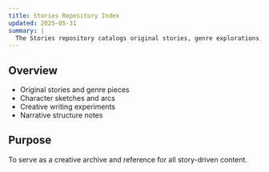 ```yaml
---
title: Stories Repository Index
updated: 2025-05-31
summary: |
  The Stories repository catalogs original stories, genre explorations, character sketches, and creative writing experiments. It documents narrative structure, style, and the evolution of storytelling within the pcshowme universe.
---
```


## Overview
- Original stories and genre pieces
- Character sketches and arcs
- Creative writing experiments
- Narrative structure notes

## Purpose
To serve as a creative archive and reference for all story-driven content.
